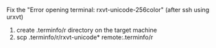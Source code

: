 Fix the "Error opening terminal: rxvt-unicode-256color" 
(after ssh using urxvt)

1. create .terminfo/r directory on the target machine
2. scp .terminfo/r/rxvt-unicode* remote:.terminfo/r
